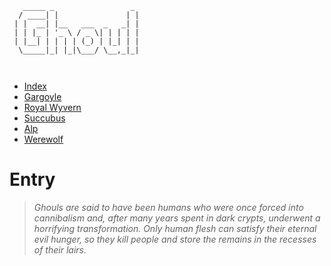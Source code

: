 ```
   _____ _                 _ 
  / ____| |               | |
 | |  __| |__   ___  _   _| |
 | | |_ | '_ \ / _ \| | | | |
 | |__| | | | | (_) | |_| | |
  \_____|_| |_|\___/ \__,_|_|
                             
                             
```

* [Index](index.md)
* [Gargoyle](gargoyle.md)
* [Royal Wyvern](royal_wyvern.md)
* [Succubus](succubus.md)
* [Alp](alp.md)
* [Werewolf](werewolf.md)

# Entry
> *Ghouls are said to have been humans who were once forced into cannibalism and,
> after many years spent in dark crypts, underwent a horrifying transformation.
> Only human flesh can satisfy their eternal evil hunger, so they kill people and
> store the remains in the recesses of their lairs.*
